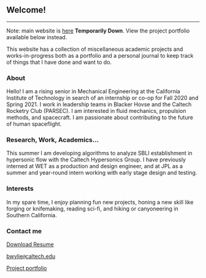 ## Welcome!

---
Note: main website is [here](http://britwylie.com) **Temporarily Down**. View the project portfolio available below instead.

This website has a collection of miscellaneous academic projects and works-in-progress both as a portfolio and a personal journal to keep track of things that I have done and want to do.

### About

Hello! I am a rising senior in Mechanical Engineering at the California Institute of Technology in search of an internship or co-op for Fall 2020 and Spring 2021. I work in leadership teams in Blacker Hovse and the Caltech Rocketry Club (PARSEC). I am interested in fluid mechanics, propulsion methods, and spacecraft. I am passionate about contributing to the future of human spaceflight.

### Research, Work, Academics...

This summer I am developing algorithms to analyze SBLI establishment in hypersonic flow with the Caltech Hypersonics Group. I have previously interned at WET as a production and design engineer, and at JPL as a summer and year-round intern working with early stage design and testing.

### Interests

In my spare time, I enjoy planning fun new projects, honing a new skill like forging or knifemaking, reading sci-fi, and hiking or canyoneering in Southern California.

### Contact me
[Download Resume](/pdf/CV_website_081420.pdf)

[bwylie<code>@</code>caltech.edu](mailto:bwylie@caltech.edu)

[Project portfolio](/pdf/portfolio_081420.pdf)

<!--### Category Name 1 

[Project 1 Title](/sample_page)
<img src="images/dummy_thumbnail.jpg?raw=true"/>

---



---
[Project 3 Title](http://example.com/)
<img src="images/dummy_thumbnail.jpg?raw=true"/>

---

### Category Name 2

- [Project 1 Title](http://example.com/)
- [Project 2 Title](http://example.com/)
- [Project 3 Title](http://example.com/)
- [Project 4 Title](http://example.com/)
- [Project 5 Title](http://example.com/)


---




---
<p style="font-size:11px">Page template forked from <a href="https://github.com/evanca/quick-portfolio">evanca</a></p>
 Remove above link if you don't want to attibute -->
